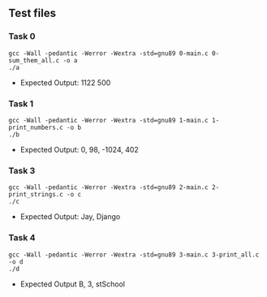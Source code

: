 ## Test files

### Task 0 
```
gcc -Wall -pedantic -Werror -Wextra -std=gnu89 0-main.c 0-sum_them_all.c -o a
./a
```
- Expected Output:
1122
500

### Task 1

```
gcc -Wall -pedantic -Werror -Wextra -std=gnu89 1-main.c 1-print_numbers.c -o b
./b
```
- Expected Output:
0, 98, -1024, 402

### Task 3
```
gcc -Wall -pedantic -Werror -Wextra -std=gnu89 2-main.c 2-print_strings.c -o c
./c
```
- Expected Output:
Jay, Django

### Task 4
```
gcc -Wall -pedantic -Werror -Wextra -std=gnu89 3-main.c 3-print_all.c -o d
./d
```
- Expected Output
B, 3, stSchool
